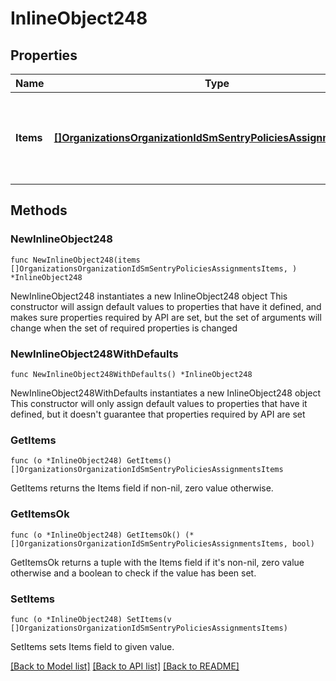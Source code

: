 # InlineObject248

## Properties

Name | Type | Description | Notes
------------ | ------------- | ------------- | -------------
**Items** | [**[]OrganizationsOrganizationIdSmSentryPoliciesAssignmentsItems**](OrganizationsOrganizationIdSmSentryPoliciesAssignmentsItems.md) | Sentry Group Policies for the Organization keyed by Network Id | 

## Methods

### NewInlineObject248

`func NewInlineObject248(items []OrganizationsOrganizationIdSmSentryPoliciesAssignmentsItems, ) *InlineObject248`

NewInlineObject248 instantiates a new InlineObject248 object
This constructor will assign default values to properties that have it defined,
and makes sure properties required by API are set, but the set of arguments
will change when the set of required properties is changed

### NewInlineObject248WithDefaults

`func NewInlineObject248WithDefaults() *InlineObject248`

NewInlineObject248WithDefaults instantiates a new InlineObject248 object
This constructor will only assign default values to properties that have it defined,
but it doesn't guarantee that properties required by API are set

### GetItems

`func (o *InlineObject248) GetItems() []OrganizationsOrganizationIdSmSentryPoliciesAssignmentsItems`

GetItems returns the Items field if non-nil, zero value otherwise.

### GetItemsOk

`func (o *InlineObject248) GetItemsOk() (*[]OrganizationsOrganizationIdSmSentryPoliciesAssignmentsItems, bool)`

GetItemsOk returns a tuple with the Items field if it's non-nil, zero value otherwise
and a boolean to check if the value has been set.

### SetItems

`func (o *InlineObject248) SetItems(v []OrganizationsOrganizationIdSmSentryPoliciesAssignmentsItems)`

SetItems sets Items field to given value.



[[Back to Model list]](../README.md#documentation-for-models) [[Back to API list]](../README.md#documentation-for-api-endpoints) [[Back to README]](../README.md)


